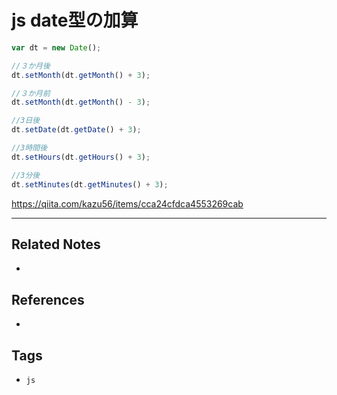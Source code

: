 # js date型の加算
```js
var dt = new Date();

//３か月後
dt.setMonth(dt.getMonth() + 3);

//３か月前
dt.setMonth(dt.getMonth() - 3);

//3日後
dt.setDate(dt.getDate() + 3);

//3時間後
dt.setHours(dt.getHours() + 3);

//3分後
dt.setMinutes(dt.getMinutes() + 3);
```

https://qiita.com/kazu56/items/cca24cfdca4553269cab

---
## Related Notes
- 

## References
- 

## Tags
- `js` 